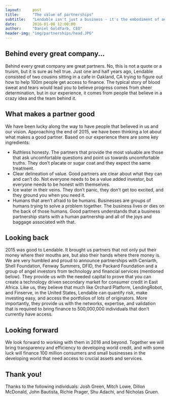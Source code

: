 ```yaml
---
layout:     post
title:      "The value of partnerships"
subtitle:   "Lendable isn't just a business - it's the embodiment of an idea, and a team of people who believe in it"
date:       2016-01-08 12:00:00
author:     "Daniel Goldfarb, CEO"
header-img: "img/partnerships/head.JPG"
---
```


## **Behind every great company...**

Behind every great company are great partners. No, this is not a quote or a truism, but it is sure as hell true. Just one and half years ago, Lendable consisted of two cousins sitting in a cafe in Oakland, CA trying to figure out how to help 100m people get access to finance. The typical story of blood sweat and tears would lead you to believe progress comes from sheer determination, but in our experience, it comes from people that believe in a crazy idea and the team behind it.

## **What makes a partner good**

We have been lucky along the way to have people that believed in us and our vision. Approaching the end of 2015, we have been thinking a lot about what makes a good partner. Based on our experience there are some key ingredients:

- Ruthless honesty. The partners that provide the most valuable are those that ask uncomfortable questions and point us towards uncomfortable truths. They don’t placate or sugar coat and they expect the same treatment.  
- Clear delineation of value. Good partners are clear about what they can and can’t do. Not everyone needs to be a value added investor, but everyone needs to be honest with themselves.
- Ice water in their veins. They don’t panic, they don’t get too excited, and they ground you when you need it. 
- Humans that aren’t afraid to be humans. Businesses are groups of humans trying to solve a problem together. The business lives or dies on the back of those humans. Good partners understands that a business partnership starts with a human partnership and all of the joys and baggage associated with that. 

## **Looking back**  

2015 was good to Lendable. It brought us partners that not only put their money where their mouths are, but also their hands where there money is. We are very humbled and proud to announce partnerships with Ceniarth, Shell Foundation, Fenway Summers, DFID, the Packard Foundation and a group of angel investors from technology and financial services (mentioned below). They provide us with the needed capital to prove that you can create a technology driven secondary market for consumer credit in East Africa. Like us, they believe that much like Orchard Platform, LendingRobot, and Finserve, in the United States, Lendable can quantify risk, make investing easy, and access the portfolios of lots of originators. More importantly, they provide us with the networks, expertise, and validation that is required to bring finance to 500,000,000 individuals that don’t currently have access. 

## **Looking forward**

We look forward to working with them in 2016 and beyond. Together we will bring transparency and efficiency to developing world credit, and with some luck will finance 100 million consumers and small businesses in the developing world that need access to crucial assets and services. 

## **Thank you!**
Thanks to the following individuals: Josh Green, Mitch Lowe, Dillon McDonald, John Bautista, Richie Prager, Shu Adachi, and Nicholas Gruen.

